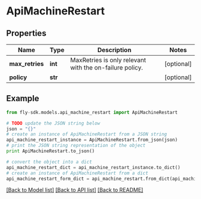 # ApiMachineRestart


## Properties
Name | Type | Description | Notes
------------ | ------------- | ------------- | -------------
**max_retries** | **int** | MaxRetries is only relevant with the on-failure policy. | [optional] 
**policy** | **str** |  | [optional] 

## Example

```python
from fly-sdk.models.api_machine_restart import ApiMachineRestart

# TODO update the JSON string below
json = "{}"
# create an instance of ApiMachineRestart from a JSON string
api_machine_restart_instance = ApiMachineRestart.from_json(json)
# print the JSON string representation of the object
print ApiMachineRestart.to_json()

# convert the object into a dict
api_machine_restart_dict = api_machine_restart_instance.to_dict()
# create an instance of ApiMachineRestart from a dict
api_machine_restart_form_dict = api_machine_restart.from_dict(api_machine_restart_dict)
```
[[Back to Model list]](../README.md#documentation-for-models) [[Back to API list]](../README.md#documentation-for-api-endpoints) [[Back to README]](../README.md)


